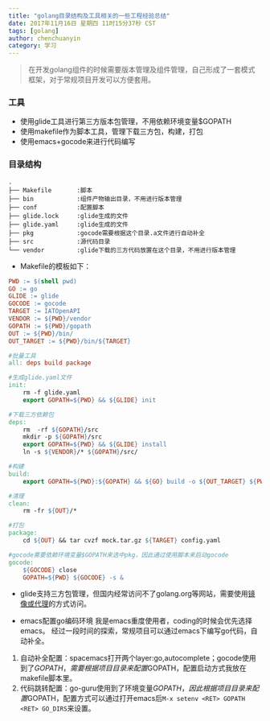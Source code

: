 ```yaml
---
title: "golang目录结构及工具相关的一些工程经验总结"
date: 2017年11月16日 星期四 11时15分37秒 CST
tags: [golang]
author: chenchuanyin
category: 学习
---
```


> 在开发golang组件的时候需要版本管理及组件管理，自己形成了一套模式框架，对于常规项目开发可以方便套用。

### 工具
* 使用glide工具进行第三方版本包管理，不用依赖环境变量$GOPATH
* 使用makefile作为脚本工具，管理下载三方包，构建，打包
* 使用emacs+gocode来进行代码编写

### 目录结构


```text
.
├── Makefile       :脚本
├── bin            :组件产物输出目录，不用进行版本管理
├── conf           :配置脚本
├── glide.lock     :glide生成的文件
├── glide.yaml     :glide生成的文件
├── pkg            :gocode需要根据这个目录.a文件进行自动补全
├── src            :源代码目录
└── vendor         :glide下载的三方代码放置在这个目录，不用进行版本管理
```

* Makefile的模板如下：


```makefile
PWD := $(shell pwd)
GO := go
GLIDE := glide
GOCODE := gocode
TARGET := IATOpenAPI
VENDOR := ${PWD}/vendor
GOPATH := ${PWD}/gopath
OUT := ${PWD}/bin/
OUT_TARGET := ${PWD}/bin/${TARGET}

#批量工具
all: deps build package

#生成glide.yaml文件
init:
	rm -f glide.yaml
	export GOPATH=${PWD} && ${GLIDE} init

#下载三方依赖包
deps:
	rm  -rf ${GOPATH}/src
	mkdir -p ${GOPATH}/src
	export GOPATH=${PWD} && ${GLIDE} install
	ln -s ${VENDOR}/* ${GOPATH}/src/

#构建
build:
	export GOPATH=${PWD}:${GOPATH} && ${GO} build -o ${OUT_TARGET} ${PWD}/src/main.go

#清理
clean:
	rm -fr ${OUT}/*

#打包
package:
	cd ${OUT} && tar cvzf mock.tar.gz ${TARGET} config.yaml

#gocode需要依赖环境变量$GOPATH来选中pkg，因此通过使用脚本来启动gocode
gocode:
	${GOCODE} close
	GOPATH=${PWD} ${GOCODE} -s &

```

* glide支持三方包管理，但国内经常访问不了golang.org等网站，需要使用[镜像或代理](https://chenchuanyin.github.io/2017/11/07/%E4%BF%AE%E5%A4%8DGO%E5%8C%85%E7%AE%A1%E7%90%86%E5%B7%A5%E5%85%B7GLIDE%E4%B8%8D%E8%83%BD%E8%AE%BF%E9%97%AEgolang.org%E7%9A%84%E6%9B%BF%E4%BB%A3%E6%96%B9%E6%A1%88/)的方式访问。

* emacs配置go编码环境
我是emacs重度使用者，coding的时候会优先选择emacs。 经过一段时间的探索，常规项目可以通过emacs下编写go代码，自动补全。
1. 自动补全配置：spacemacs打开两个layer:go,autocomplete；gocode使用到了$GOPATH，需要根据项目目录来配置$GOPATH，配置启动方式我放在makefile脚本里。
2. 代码跳转配置：go-guru使用到了环境变量$GOPATH，因此根据项目目录来配置$GOPATH，配置方式可以通过打开emacs后`M-x setenv <RET> GOPATH <RET> GO_DIRS`来设置。
